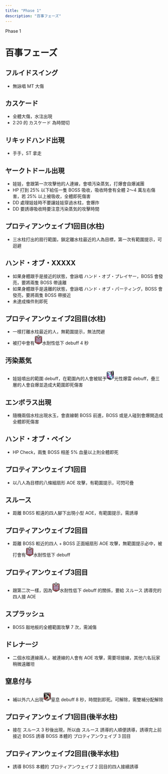 ```yaml
---
title: "Phase 1"
description: "百事フェーズ"
---
```

<div class="page-header phase1">
  <div class="page-header-content">
    <p>Phase 1</p>
    <h1>百事フェーズ</h1>
  </div>
</div>

<Timeline>
  <template v-slot:timeline-content>
    <li><span>0:10</span><RouterLink to="#フルイドスイング">フルイドスイング</RouterLink></li>
    <li><span>0:18</span><RouterLink to="#カスケード">カスケード</RouterLink></li>
    <li><span>0:20</span><RouterLink to="#リキッドハンド出現">リキッドハンド出現</RouterLink></li>
    <li><span>0:34</span><RouterLink to="#ヤークトドール出現">ヤークトドール出現</RouterLink></li>
    <li><span>0:35</span><RouterLink to="#プロティアンウェイブ1回目-水柱">プロティアンウェイブ1回目(水柱)</RouterLink></li>
    <li><span>0:35</span><RouterLink to="#ハンド・オブ・xxxxx">ハンド・オブ・XXXXX</RouterLink></li>
    <li><span>0:37</span><RouterLink to="#フルイドスイング">フルイドスイング</RouterLink></li>
    <li><span>0:38</span><RouterLink to="#プロティアンウェイブ2回目-水柱">プロティアンウェイブ2回目(水柱)</RouterLink></li>
    <li><span>0:39</span><RouterLink to="#汚染蒸気">汚染蒸気</RouterLink></li>
    <li><span>0:41</span><RouterLink to="#エンボラス出現">エンボラス出現</RouterLink></li>
    <li><span>0:42</span><RouterLink to="#ハンド・オブ・ペイン">ハンド・オブ・ペイン</RouterLink></li>
    <li><span>0:49</span><RouterLink to="#汚染蒸気">汚染蒸気</RouterLink></li>
    <li><span>0:56</span><RouterLink to="#フルイドスイング">フルイドスイング</RouterLink></li>
    <li><span>1:09</span><RouterLink to="#プロティアンウェイブ1回目">プロティアンウェイブ1回目</RouterLink></li>
    <li><span>1:09</span><RouterLink to="#ハンド・オブ・ペイン">ハンド・オブ・ペイン</RouterLink></li>
    <li><span>1:10</span><RouterLink to="#スルース">スルース</RouterLink></li>
    <li><span>1:11</span><RouterLink to="#プロティアンウェイブ2回目">プロティアンウェイブ2回目</RouterLink></li>
    <li><span>1:14</span><RouterLink to="#プロティアンウェイブ3回目">プロティアンウェイブ3回目</RouterLink></li>
    <li><span>1:20</span><RouterLink to="#スプラッシュ">スプラッシュ</RouterLink></li>
    <li><span>1:25</span><RouterLink to="#ドレナージ">ドレナージ</RouterLink></li>
    <li><span>1:30</span><RouterLink to="#カスケード">カスケード</RouterLink></li>
    <li><span>1:35</span><RouterLink to="#窒息付与">窒息付与</RouterLink></li>
    <li><span>1:45</span><RouterLink to="#プロティアンウェイブ1回目">プロティアンウェイブ1回目</RouterLink></li>
    <li><span>1:47</span><RouterLink to="#スルース">スルース</RouterLink></li>
    <li><span>1:48</span><RouterLink to="#プロティアンウェイブ2回目">プロティアンウェイブ2回目</RouterLink></li>
    <li><span>1:48</span><RouterLink to="#ハンド・オブ・ペイン">ハンド・オブ・ペイン</RouterLink></li>
    <li><span>1:51</span><RouterLink to="#プロティアンウェイブ3回目">プロティアンウェイブ3回目</RouterLink></li>
    <li><span>1:51</span><RouterLink to="#プロティアンウェイブ1回目-後半水柱">プロティアンウェイブ1回目(後半水柱)</RouterLink></li>
    <li><span>1:54</span><RouterLink to="#プロティアンウェイブ2回目-後半水柱">プロティアンウェイブ2回目(後半水柱)</RouterLink></li>
    <li><span>2:01</span><RouterLink to="#エンボラス出現">エンボラス出現</RouterLink></li>
    <li><span>2:04</span><RouterLink to="#ハンド・オブ・xxxxx">ハンド・オブ・XXXXX</RouterLink></li>
    <li><span>2:07</span><RouterLink to="#スプラッシュ">スプラッシュ</RouterLink></li>
    <li><span>2:08</span><RouterLink to="#ハンド・オブ・ペイン">ハンド・オブ・ペイン</RouterLink></li>
    <li><span>2:20</span><RouterLink to="#カスケード">カスケード(時間切れ)</RouterLink></li>
  </template>
</Timeline>

## フルイドスイング
- 無詠唱 MT 大傷

## カスケード
- 全體大傷，水注出現
- 2:20 的 カスケード 為時間切

## リキッドハンド出現
- 手手，ST 拿走

## ヤークトドール出現
- 娃娃，會跟第一次攻擊他的人連線，會噴汚染蒸気，打爆會自爆滅團
- HP 打到 25% 以下給任一隻 BOSS 吸收，吸收時會有全體 2～4 萬左右傷害，若 25% 以上被吸收，全體即死傷害
- DD 處理娃娃時不要讓娃娃穿過水柱，會爆炸
- DD 要誘導吸收時要注意汚染蒸気的攻擊時間

## プロティアンウェイブ1回目(水柱)
- 三水柱打出的扇行範圍，鎖定離水柱最近的人為目標，第一次有範圍提示，可迴避

## ハンド・オブ・XXXXX
- 如果身體跟手是接近的狀態，會詠唱 ハンド・オブ・プレイヤー，BOSS 會發亮，要將兩隻 BOSS 帶遠離
- 如果身體跟手是遠離的狀態，會詠唱 ハンド・オブ・パーティング，BOSS 會發亮，要將兩隻 BOSS 帶接近
- 未達成條件則即死

## プロティアンウェイブ2回目(水柱)
- 一樣打離水柱最近的人，無範圍提示，無法閃避
- 被打中會有![debuff](015000-015698.png)水耐性低下 debuff 4 秒

## 汚染蒸気
- 娃娃噴出的範圍 debuff，在範圍內的人會被賦予![debuff](018000-018121.png)光性爆雷 debuff，疊三層的人會自爆並造成大範圍即死傷害

## エンボラス出現
- 隨機兩個水柱出現水玉，會直線朝 BOSS 前進，BOSS 或是人碰到會爆開造成全體即死傷害

## ハンド・オブ・ペイン
- HP Check，兩隻 BOSS 相差 5% 血量以上則全體即死

## プロティアンウェイブ1回目
- 以八人為目標的八條細扇形 AOE 攻擊，有範圍提示，可閃可疊

## スルース
- 距離 BOSS 較遠的四人腳下出現小型 AOE，有範圍提示，需誘導

## プロティアンウェイブ2回目
- 距離 BOSS 較近的四人 + BOSS 正面細扇形 AOE 攻擊，無範圍提示必中，被打會有![debuff](015000-015698.png)水耐性低下 debuff

## プロティアンウェイブ3回目
- 跟第二次一樣，因為![debuff](015000-015698.png)水耐性低下 debuff 的關係，要給 スルース 誘導完的四人接 AOE

## スプラッシュ
- BOSS 敲地板的全體範圍攻擊 7 次，需減傷

## ドレナージ
- 二個水柱連線兩人，被連線的人會有 AOE 攻擊，需要坦接線，其他六名玩家稍微遠離坦

## 窒息付与
- 補以外六人出現![debuff](015000-015665.png)窒息 debuff 8 秒，時間到即死。可解除，需雙補分配解除

## プロティアンウェイブ1回目(後半水柱)
- 接在 スルース 3 秒後出現，所以由 スルース 誘導的人順便誘導，誘導完上前接近 BOSS 誘導 BOSS 本體的 プロティアンウェイブ 3 回目

## プロティアンウェイブ2回目(後半水柱)
- 誘導 BOSS 本體的 プロティアンウェイブ 2 回目的四人接續誘導